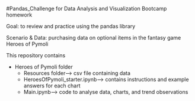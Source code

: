 #Pandas_Challenge for Data Analysis and Visualization Bootcamp homework

Goal: to review and practice using the pandas library

Scenario & Data: purchasing data on optional items in the fantasy game Heroes of Pymoli

This repository contains 
* Heroes of Pymoli folder
	* Resources folder--> csv file containing data
	* HeroesOfPymoli_starter.ipynb--> contains instructions and example answers for each chart
	* Main.ipynb--> code to analyse data, charts, and trend observations
